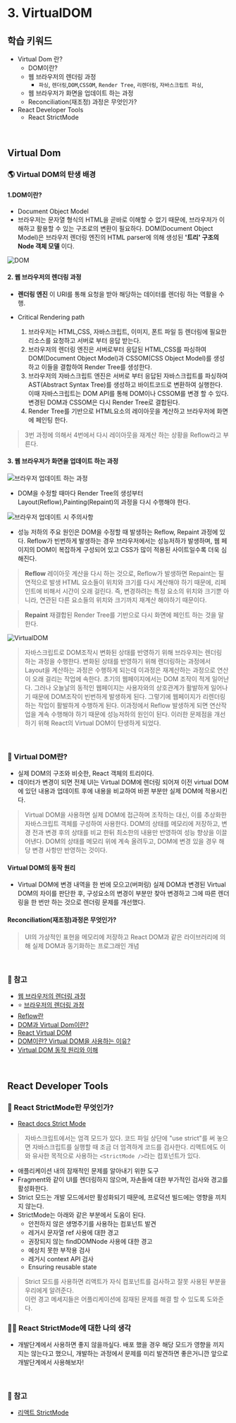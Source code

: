 
# 3. VirtualDOM

## 학습 키워드

- Virtual Dom 란?
  - DOM이란?
  - 웹 브라우저의 렌더링 과정
    - `파싱`, `렌더링`,`DOM`,`CSSOM`, `Render Tree`, `리렌더링`, `자바스크립트 파싱`,
  - 웹 브라우저가 화면을 업데이트 하는 과정
  - Reconciliation(재조정) 과정은 무엇인가?
- React Developer Tools
  - React StrictMode

<br/>

## Virtual Dom

### 🌎 Virtual DOM의 탄생 배경

#### 1.DOM이란?

- Document Object Model
- 브라우저는 문자열 형식의 HTML을 곧바로 이해할 수 없기 때문에, 브라우저가 이해하고 활용할 수 있는 구조로의 변환이 필요하다.
DOM(Document Object Model)은 브라우저 렌더링 엔진의 HTML parser에 의해 생성된 __'트리' 구조의 Node 객체 모델__ 이다.

![DOM](./image/dom.png)

#### 2. 웹 브라우저의 렌더링 과정

- __렌더링 엔진__ 이 URI를 통해 요청을 받아 해당하는 데이터를 렌더링 하는 역활을 수행.

- Critical Rendering path
   1. 브라우저는 HTML,CSS, 자바스크립트, 이미지, 폰트 파일 등 렌더링에 필요한 리소스를 요청하고 서버로 부터 응답 받는다.
   2. 브라우저의 렌더링 엔진은 서버로부터 응답된 HTML,CSS를 파싱하여 DOM(Document Object Model)과 CSSOM(CSS Object Model)를 생성하고 이들을 결합하여 Render Tree를 생성한다.
   3. 브라우저의 자바스크립트 엔진은 서버로 부터 응답된 자바스크립트를 파싱하여 AST(Abstract Syntax Tree)를 생성하고 바이트코드로 변환하여 실행한다. 이때 자바스크립트는 DOM API를 통해 DOM이나 CSSOM를 변경 할 수 있다. 변경된 DOM과 CSSOM은 다시 Render Tree로 결합된다.
   4. Render Tree를 기반으로 HTML요소의 레이아웃을 계산하고 브라우저에 화면에 페인팅 한다.

> 3번 과정에 의해서 4번에서 다시 레이아웃을 재계산 하는 상황을 Reflow라고 부른다.

#### 3. 웹 브라우저가 화면을 업데이트 하는 과정

![브라우저 업데이트 하는 과정](./image/javascrpt_update.png)

- DOM을 수정할 때마다 Render Tree의 생성부터 Layout(Reflow),Painting(Repaint)의 과정을 다시 수행해야 한다.

![브라우저 업데이트 시 주의사항](./image/update_caution.png)

- 성능 저하의 주요 원인은 DOM을 수정할 때 발생하는 Reflow, Repaint 과정에 있다. Reflow가 빈번하게 발생하는 경우 브라우저에서는 성능저하가 발생하며, 웹 페이지의 DOM이 복잡하게 구성되어 있고 CSS가 많이 적용된 사이트일수록 더욱 심해진다.

>__Reflow__
레이아웃 계산을 다시 하는 것으로, Reflow가 발생하면 Repaint는 필연적으로 발생
HTML 요소들이 위치와 크기를 다시 계산해야 하기 때문에, 리페인트에 비해서 시간이 오래 걸린다.
즉, 변경하려는 특정 요소의 위치와 크기뿐 아니라, 연관된 다른 요소들의 위치와 크기까지 재계산 해야하기 때문이다.

>__Repaint__
재결합된 Render Tree를 기반으로 다시 화면에 페인트 하는 것을 말한다.

![VirtualDOM](./image/virtualdom.png)
> 자바스크립트로 DOM조작시 변화된 상태를 반영하기 위해 브라우저는 렌더링 하는 과정을 수행한다. 변화된 상태를 반영하기 위해 렌더링하는 과정에서 Layout을 계산하는 과정은 수행하게 되는데 이과정은 재계산하는 과정으로 연산이 오래 걸리는 작업에 속한다.
 초기의 웹페이지에서는 DOM 조작이 적게 일어난다. 그러나 오늘날의 동적인 웹페이지는 사용자와의 상호관계가 활발하게 일어나기 때문에 DOM조작이 빈번하게 발생하게 된다. 그렇기에 웹페이지가  리렌더링하는 작업이 활발하게 수행하게 된다. 이과정에서 Reflow 발생하게 되면 연산작업을 계속 수행해야 하기 때문에 성능저하의 원인이 된다. 이러한 문제점을 개선하기 위해 React의 Virtual DOM이 탄생하게 되었다.

<br/>

### 📖 Virtual DOM란?

- 실제 DOM의 구조와 비슷한, React 객체의 트리이다.
- 데이터가 변경이 되면 전체 UI는 Virtual DOM에 렌더링 되어져 이전 virtual DOM에 있던 내용과 업데이트 후에 내용을 비교하여 바뀐 부분만 실제 DOM에 적용시킨다.

> Virtual DOM을 사용하면 실제 DOM에 접근하며 조작하는 대신, 이를 추상화한 자바스크립트 객체를 구성하여 사용한다. DOM의 상태를 메모리에 저장하고, 변경 전과 변경 후의 상태를 비교 한뒤 최소한의 내용만 반영하여 성능 향상을 이끌어낸다. DOM의 상태를 메모리 위에 계속 올려두고, DOM에 변경 있을 경우 해당 변경 사항만 반영하는 것이다.

#### Virtual DOM의 동작 원리

- Virtual DOM에 변경 내역을 한 번에 모으고(버퍼링) 실제 DOM과 변경된 Virtual DOM의 차이를 판단한 후, 구성요소의 변경이 부분만 찾아 변경하고 그에 따른 렌더링을 한 번만 하는 것으로 렌더링 문제를 개선했다.

#### Reconciliation(재조정)과정은 무엇인가?

 > UI의 가상적인 표현을 메모리에 저장하고 React DOM과 같은 라이브러리에 의해 실제 DOM과 동기화하는 프로그래인 개념

<br/>

### 🔗 참고

- [웹 브라우저의 렌더링 과정](https://oliviakim.tistory.com/80)
- ⭐️ [브라우저의 렌더링 과정](https://velog.io/@whow1101/38.-%EB%B8%8C%EB%9D%BC%EC%9A%B0%EC%A0%80%EC%9D%98-%EB%A0%8C%EB%8D%94%EB%A7%81-%EA%B3%BC%EC%A0%95)
- [Reflow란](https://velog.io/@heelieben/JavaScript-Reflow-%EB%9E%80-feat.-%EB%B8%8C%EB%9D%BC%EC%9A%B0%EC%A0%80-%EB%A0%8C%EB%8D%94%EB%A7%81)
- [DOM과 Virtual Dom이란?](https://www.howdy-mj.me/dom/what-is-dom)
- [React Virtual DOM](https://velog.io/@1nthek/React-Virtual-DOM%EA%B3%BC-%EB%A0%8C%EB%8D%94%EB%A7%81)
- [DOM이란? Virtual DOM을 사용하는 이유?](https://velog.io/@ctdlog/React-DOM%EC%9D%B4%EB%9E%80-Virtual-DOM%EC%9D%84-%EC%82%AC%EC%9A%A9%ED%95%98%EB%8A%94-%EC%9D%B4%EC%9C%A0)
- [Virtual DOM 동작 원리와 이해](https://jeong-pro.tistory.com/210)

<br/>

## React Developer Tools

### 📖 React StrictMode란 무엇인가?

- [React docs Strict Mode](https://ko.legacy.reactjs.org/docs/strict-mode.html)

> 자바스크립트에서는 엄격 모드가 있다. 코드 파일 상단에 "use strict"를 써 놓으면 자바스크립트를 실행할 때 조금 더 엄격하게 코드를 검사한다. 리액트에도 이와 유사한 목적으로 사용하는  `<StrictMode />`라는 컴포넌트가 있다.

- 애플리케이션 내의 잠재적인 문제를 알아내기 위한 도구
- Fragment와 같이 UI를 렌더링하지 않으며, 자손들에 대한 부가적인 검사와 경고를 활성화한다.
- Strict 모드는 개발 모드에서만 활성화되기 때문에, 프로덕션 빌드에는 영향을 끼치지 않는다.
- StrictMode는 아래와 같은 부분에서 도움이 된다.
  - 안전하지 않은 생명주기를 사용하는 컴포넌트 발견
  - 레거시 문자열 ref 사용에 대한 경고
  - 권장되지 않는 findDOMNode 사용에 대한 경고
  - 예상치 못한 부작용 검사
  - 레거시 context API 검사
  - Ensuring reusable state

> Strict 모드를 사용하면 리액트가 자식 컴포넌트를 검사하고 잘못 사용된 부분을 우리에게 알려준다. <br/> 이런 경고 메세지들은 어플리케이션에 잠재된 문제를 해결 할 수 있도록 도와준다.

### ✍🏻 React StrictMode에 대한 나의 생각

- 개발단계에서 사용하면 좋지 않을까싶다. 배포 했을 경우 해당 모드가 영향을 끼지지는 않는다고 했으니, 개발하는 과정에서 문제를 미리 발견하면 좋은거니깐 앞으로 개발단계에서 사용해보자!

<br/>

### 🔗 참고

- [리액트 StrictMode](https://jeonghwan-kim.github.io/2022/05/20/react-strict-mode)
